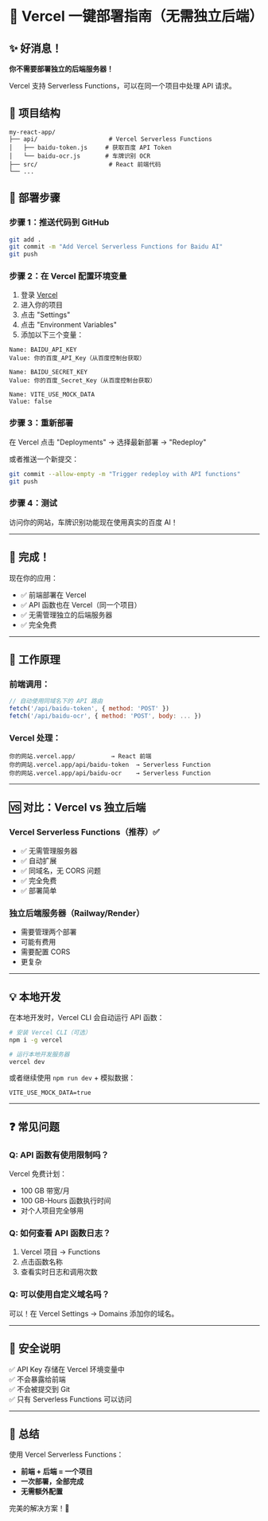 # 🚀 Vercel 一键部署指南（无需独立后端）

## ✨ 好消息！

**你不需要部署独立的后端服务器！**

Vercel 支持 Serverless Functions，可以在同一个项目中处理 API 请求。

## 📂 项目结构

```
my-react-app/
├── api/                    # Vercel Serverless Functions
│   ├── baidu-token.js     # 获取百度 API Token
│   └── baidu-ocr.js       # 车牌识别 OCR
├── src/                    # React 前端代码
└── ...
```

## 🎯 部署步骤

### 步骤 1：推送代码到 GitHub

```bash
git add .
git commit -m "Add Vercel Serverless Functions for Baidu AI"
git push
```

### 步骤 2：在 Vercel 配置环境变量

1. 登录 [Vercel](https://vercel.com/)
2. 进入你的项目
3. 点击 "Settings"
4. 点击 "Environment Variables"
5. 添加以下三个变量：

```
Name: BAIDU_API_KEY
Value: 你的百度_API_Key（从百度控制台获取）

Name: BAIDU_SECRET_KEY
Value: 你的百度_Secret_Key（从百度控制台获取）

Name: VITE_USE_MOCK_DATA
Value: false
```

### 步骤 3：重新部署

在 Vercel 点击 "Deployments" → 选择最新部署 → "Redeploy"

或者推送一个新提交：

```bash
git commit --allow-empty -m "Trigger redeploy with API functions"
git push
```

### 步骤 4：测试

访问你的网站，车牌识别功能现在使用真实的百度 AI！

---

## 🎉 完成！

现在你的应用：

- ✅ 前端部署在 Vercel
- ✅ API 函数也在 Vercel（同一个项目）
- ✅ 无需管理独立的后端服务器
- ✅ 完全免费

---

## 🔧 工作原理

### 前端调用：

```javascript
// 自动使用同域名下的 API 路由
fetch('/api/baidu-token', { method: 'POST' })
fetch('/api/baidu-ocr', { method: 'POST', body: ... })
```

### Vercel 处理：

```
你的网站.vercel.app/          → React 前端
你的网站.vercel.app/api/baidu-token  → Serverless Function
你的网站.vercel.app/api/baidu-ocr    → Serverless Function
```

---

## 🆚 对比：Vercel vs 独立后端

### Vercel Serverless Functions（推荐）✅

- ✅ 无需管理服务器
- ✅ 自动扩展
- ✅ 同域名，无 CORS 问题
- ✅ 完全免费
- ✅ 部署简单

### 独立后端服务器（Railway/Render）

- 需要管理两个部署
- 可能有费用
- 需要配置 CORS
- 更复杂

---

## 💡 本地开发

在本地开发时，Vercel CLI 会自动运行 API 函数：

```bash
# 安装 Vercel CLI（可选）
npm i -g vercel

# 运行本地开发服务器
vercel dev
```

或者继续使用 `npm run dev` + 模拟数据：

```
VITE_USE_MOCK_DATA=true
```

---

## ❓ 常见问题

### Q: API 函数有使用限制吗？

Vercel 免费计划：

- 100 GB 带宽/月
- 100 GB-Hours 函数执行时间
- 对个人项目完全够用

### Q: 如何查看 API 函数日志？

1. Vercel 项目 → Functions
2. 点击函数名称
3. 查看实时日志和调用次数

### Q: 可以使用自定义域名吗？

可以！在 Vercel Settings → Domains 添加你的域名。

---

## 🔐 安全说明

✅ API Key 存储在 Vercel 环境变量中  
✅ 不会暴露给前端  
✅ 不会被提交到 Git  
✅ 只有 Serverless Functions 可以访问

---

## 📝 总结

使用 Vercel Serverless Functions：

- **前端 + 后端 = 一个项目**
- **一次部署，全部完成**
- **无需额外配置**

完美的解决方案！🎉
